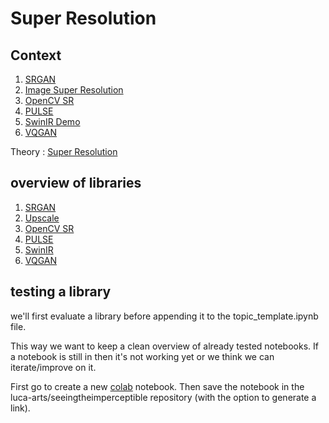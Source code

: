 # Super Resolution

## Context

1. [SRGAN](https://modelzoo.co/model/srgan)
2. [Image Super Resolution](https://gist.github.com/veb-101/11e11f9d7de4fb5ea19ae62a35c78c9a)
3. [OpenCV SR](https://learnopencv.com/super-resolution-in-opencv/)
4. [PULSE](https://arxiv.org/abs/2003.03808)
5. [SwinIR Demo](https://replicate.ai/jingyunliang/swinir)
6. [VQGAN](https://compvis.github.io/taming-transformers/)

Theory : [Super Resolution](https://artoriuz.github.io/blog/super_resolution.html)

## overview of libraries

1. [SRGAN](https://github.com/tensorlayer/srgan)
2. [Upscale](https://github.com/Araxeus/PNG-Upscale)
3. [OpenCV SR](https://github.com/spmallick/learnopencv/tree/master/Super-Resolution-in-OpenCV)
4. [PULSE](https://github.com/adamian98/pulse)
5. [SwinIR](https://github.com/JingyunLiang/SwinIR)
6. [VQGAN](https://github.com/CompVis/taming-transformers)

## testing a library

we'll first evaluate a library before appending it to the topic_template.ipynb file.

This way we want to keep a clean overview of already tested notebooks. If a notebook is still in <tests> then it's not working yet or we think we can iterate/improve on it.

First go to create a new [colab](https://colab.research.google.com) notebook. Then save the notebook in the luca-arts/seeingtheimperceptible repository (with the option to generate a link).
